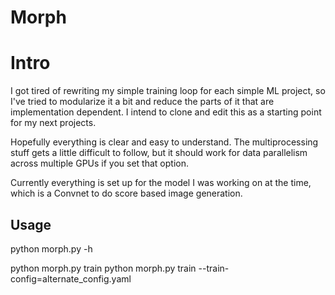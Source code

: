 # Morph

# Intro
I got tired of rewriting my simple training loop for each simple ML project, so I've tried to modularize it a bit and reduce the parts of it that are implementation dependent. I intend to clone and edit this as a starting point for my next projects.

Hopefully everything is clear and easy to understand. The multiprocessing stuff gets a little difficult to follow, but it should work for data parallelism across multiple GPUs if you set that option.

Currently everything is set up for the model I was working on at the time, which is a Convnet to do score based image generation.

## Usage

python morph.py -h

python morph.py train
python morph.py train --train-config=alternate_config.yaml